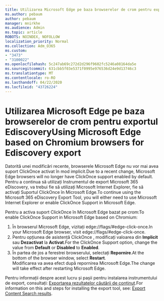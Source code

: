 ```yaml
---
title: Utilizarea Microsoft Edge pe baza browserelor de crom pentru exportul Ediscovery
ms.author: pebaum
author: pebaum
manager: mnirkhe
ms.audience: Admin
ms.topic: article
ROBOTS: NOINDEX, NOFOLLOW
localization_priority: Normal
ms.collection: Adm_O365
ms.custom:
- "3473"
- "3100022"
ms.openlocfilehash: 5c247ab69c272d2d296f9602fc5246a08164da5e
ms.sourcegitcommit: 631cbb5f03e5371f0995e976536d24e9d13746c3
ms.translationtype: MT
ms.contentlocale: ro-RO
ms.lasthandoff: 04/22/2020
ms.locfileid: "43726224"
---
```

# <a name="using-microsoft-edge-based-on-chromium-browsers-for-ediscovery-export"></a><span data-ttu-id="c64c5-102">Utilizarea Microsoft Edge pe baza browserelor de crom pentru exportul Ediscovery</span><span class="sxs-lookup"><span data-stu-id="c64c5-102">Using Microsoft Edge based on Chromium browsers for Ediscovery export</span></span>

<span data-ttu-id="c64c5-103">Datorită unei modificări recente, browserele Microsoft Edge nu vor mai avea suport ClickOnce activat în mod implicit.</span><span class="sxs-lookup"><span data-stu-id="c64c5-103">Due to a recent change, Microsoft Edge browsers will no longer have ClickOnce support enabled by default.</span></span> <span data-ttu-id="c64c5-104">Pentru a continua să utilizați Instrumentul de export Microsoft 365 eDiscovery, va trebui fie să utilizați Microsoft Internet Explorer, fie să activați Suportul ClickOnce în Microsoft Edge.</span><span class="sxs-lookup"><span data-stu-id="c64c5-104">To continue using the Microsoft 365 eDiscovery Export Tool, you will either need to use Microsoft Internet Explorer or enable ClickOnce Support in Microsoft Edge.</span></span> 

<span data-ttu-id="c64c5-105">Pentru a activa suport ClickOnce în Microsoft Edge bazat pe crom:</span><span class="sxs-lookup"><span data-stu-id="c64c5-105">To enable ClickOnce Support in Microsoft Edge based on Chromium:</span></span> 
1. <span data-ttu-id="c64c5-106">În browserul Microsoft Edge, vizitați edge://flags/#edge-click-once.</span><span class="sxs-lookup"><span data-stu-id="c64c5-106">In your Microsoft Edge browser, visit edge://flags/#edge-click-once.</span></span>
2. <span data-ttu-id="c64c5-107">Pentru opțiunea de asistență ClickOnce , modificați valoarea din **Implicit** sau **Dezactivat** la **Activat**.</span><span class="sxs-lookup"><span data-stu-id="c64c5-107">For the ClickOnce Support option, change the value from **Default** or **Disabled** to **Enabled**.</span></span> 
3. <span data-ttu-id="c64c5-108">În partea de jos a ferestrei browserului, selectați **Repornire**.</span><span class="sxs-lookup"><span data-stu-id="c64c5-108">At the bottom of the browser window, select **Restart**.</span></span> <br>
 <span data-ttu-id="c64c5-109">Modificarea va avea efect după repornirea Microsoft Edge.</span><span class="sxs-lookup"><span data-stu-id="c64c5-109">The change will take effect after restarting Microsoft Edge.</span></span> 

<span data-ttu-id="c64c5-110">Pentru informații despre acest lucru și pașii pentru instalarea instrumentului de export, consultați: [Exportarea rezultatelor căutării de conținut](https://docs.microsoft.com/microsoft-365/compliance/export-search-results).</span><span class="sxs-lookup"><span data-stu-id="c64c5-110">For information on this and steps for installing the  export tool, see: [ Export Content Search results](https://docs.microsoft.com/microsoft-365/compliance/export-search-results).</span></span>